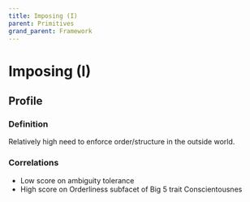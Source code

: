 ```yaml
---
title: Imposing (I)
parent: Primitives
grand_parent: Framework
---
```


# Imposing (I)

## Profile

### Definition

Relatively high need to enforce order/structure in the outside world.

### Correlations

* Low score on ambiguity tolerance
* High score on Orderliness subfacet of Big 5 trait Conscientousnes